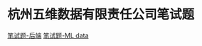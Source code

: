 # 杭州五维数据有限责任公司笔试题

[笔试题-后端](https://github.com/LuoMuyu/d5data/blob/main/Java/README.md) [笔试题-ML data](https://github.com/LuoMuyu/d5data/blob/main/Python/README.md)